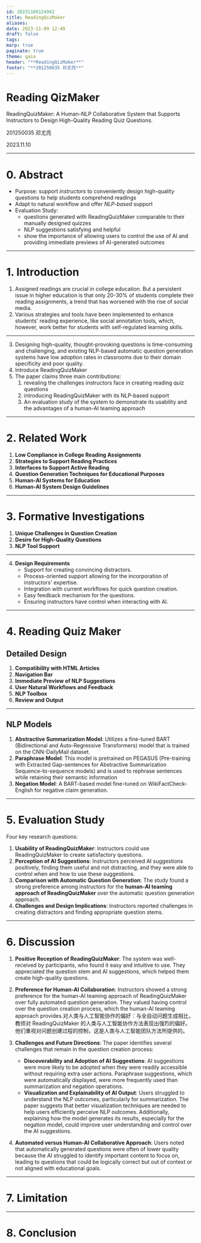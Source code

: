 ```yaml
---
id: 20231109124942
title: ReadingQizMaker
aliases: 
date: 2023-11-09 12:49
draft: false
tags: 
marp: true
paginate: true
theme: gaia
header: "**ReadingQizMaker**"
footer: "**201250035 邓尤亮**"
---
```


<!-- _class: invert -->

# Reading QizMaker

ReadingQuizMaker: A Human-NLP Collaborative System that Supports Instructors to Design High-Quality Reading Quiz Questions.

201250035 邓尤亮

2023.11.10

---
# 0. Abstract

- Purpose: support *instructors* to conveniently design high-quality questions to help students comprehend readings
- Adapt to natural workflow and offer *NLP-based* support
- Evaluation Study: 
	- questions generated with ReadingQuizMaker comparable to their manually designed quizzes
	- NLP suggestions satisfying and helpful
	- show the importance of allowing users to control the use of AI and providing immediate previews of AI-generated outcomes​

---

# 1. Introduction


<!-- 
指定阅读材料在大学教育中至关重要。服从性低的问题：高等教育中一个长期存在的问题是，只有 20-30% 的学生完成阅读作业，随着社交媒体的兴起，这一趋势变得更加恶化。 

支持学术阅读：已经实施了各种策略和工具来增强学生的阅读体验，例如社交注释工具，但对于具有自我调节学习技能的学生来说效果更好。
-->

1. Assigned readings are crucial in college education. But a persistent issue in higher education is that only 20-30% of students complete their reading assignments, a trend that has worsened with the rise of social media.
2. Various strategies and tools have been implemented to enhance students' reading experience, like social annotation tools, which, however, work better for students with self-regulated learning skills.

---

<!-- 
设计高质量、发人深省的问题既耗时又具有挑战性，而现有的基于 NLP 的自动问题生成系统由于其领域特殊性和质量较差，在课堂上的采用率较低。

揭示教师在创建阅读测验问题时面临的挑战，介绍 ReadingQuizMaker 及其基于 NLP 的支持，以及评估该系统以展示其可用性和人机协作方法的优势​​。
-->
3. Designing high-quality, thought-provoking questions is time-consuming and challenging, and existing NLP-based automatic question generation systems have low adoption rates in classrooms due to their domain specificity and poor quality.
4. Introduce ReadingQuizMaker
5. The paper claims three main contributions: 
	1. revealing the challenges instructors face in creating reading quiz questions
	2. introducing ReadingQuizMaker with its NLP-based support
	3. An evaluation study of the system to demonstrate its usability and the advantages of a human-AI teaming approach​

---

# 2. Related Work

<!--
1. **大学阅读作业中的低合规性**：该部分讨论了大学生在阅读作业中普遍合规性低的长期问题，只有 20-30%的本科生完成课堂阅读，导致学术表现不佳。导致这一问题的因素包括缺乏动力、低估阅读的重要性、阅读技能的缺陷以及时间限制。
    
2. **支持阅读实践的策略**：它检视了提高积极阅读的各种策略，如主动做笔记、协作阅读和使用社交注释工具（如Perusall）。然而，这些策略具有局限性，包括缺乏对内容理解的反馈以及依赖学生的自我调节学习技能。
    
3. **支持积极阅读的界面**：本小节突出了旨在模仿数字格式中的纸质阅读体验的研究，专注于导航和笔记记录，以增强科学论文阅读体验并帮助理解复杂符号和数学。
    
4. **教育目的的问题生成技术**：它回顾了在AI和教育交叉领域中开发问题创建技术的进展，从众包新问题到开发端到端的NLP模型。尽管现有技术在创建事实问题方面很擅长，但它们在生成高阶思维问题方面往往表现不佳，并且通常是领域特定的，导致问题质量低下。
    
5. **教育领域的人工智能系统**：讨论了在教育领域探索人工智能协作的情况，人类教师在其中领导，而AI支持整个过程。尽管在课堂教学中探索了各种人工智能协作方法，但在教学和教学设计阶段提供AI支持的有效性，例如准备材料和问题，仍然未受到充分探索。
    
6. **人工智能系统设计指南**：回顾了为设计人工智能系统以增强用户体验而提出的指南，强调了显示相关信息、支持高效系统调用和解除、以及便于更正的重要性。ReadingQuizMaker的设计符合这些指南，确保通过迭代测试和教育工作者的反馈，使人工智能交互直观且受欢迎。
    
该部分通过概述当前教育实践的问题以及人工智能系统改善教育内容创建质量和过程的潜力，为ReadingQuizMaker的引入做好了铺垫
-->

1. **Low Compliance in College Reading Assignments**
2. **Strategies to Support Reading Practices**
3. **Interfaces to Support Active Reading**
4. **Question Generation Techniques for Educational Purposes**
5. **Human-AI Systems for Education**
6. **Human-AI System Design Guidelines**

---

# 3. Formative Investigations

<!--

performed a formative study with 11 college instructors to understand their natural workfows of creating questions

论文的“形成性调查”部分包括以下结论：

1. **问题创建中的独特挑战**：大学教师在手工创建问题时面临独特的挑战，如耗时和难以创建有意义的干扰项和问题引导，这些干扰项和问题引导需要准确涵盖内容并激发思考。

2. **对高质量问题的渴望**：教师一致认为需要高质量的阅读问题，这些问题可以引导学生超越死记硬背，将知识整合起来并促进批判性思维。

3. **自然语言处理工具的支持**：教师对使用自然语言处理工具来协助问题创建过程持积极态度，但他们强调需要对这些工具进行控制，以确保结果的质量和相关性。

-->

1. **Unique Challenges in Question Creation**
2. **Desire for High-Quality Questions**
3. **NLP Tool Support**

---

<!--

4. **设计要求**：该研究确定了一个以用户为中心的系统以帮助教师的几个设计要求：
   - 支持创建具有说服力的干扰项。
   - 过程导向的支持，允许融入教师的专业知识。
   - 与当前工作流程集成，以快速创建问题。
   - 提供问题的简便反馈机制。
   - 确保教师在与人工智能互动时具有控制权。

这些结论反映了教师希望有一个支持他们工作流程、尊重他们专业知识的系统，并提供可控和透明的人工智能辅助，与人工智能与人类互动设计指南一致。

-->
4. **Design Requirements**
    - Support for creating convincing distractors.
    - Process-oriented support allowing for the incorporation of instructors' expertise.
    - Integration with current workflows for quick question creation.
    - Easy feedback mechanism for the questions.
    - Ensuring instructors have control when interacting with AI.


---

# 4. Reading Quiz Maker

## Detailed Design

<!--
ReadingQuizMaker 的详细设计包括以下功能和特性：

1. **与HTML文章兼容性**：ReadingQuizMaker旨在与HTML格式的文章兼容。这是因为大多数学术出版物和在线文档都以HTML格式提供，这种格式在系统内易于访问和操作。
2. **导航栏**：导航栏帮助用户快速了解阅读材料的内容覆盖范围。它将表格和图表突出显示为文本内的绿色块，块的大小与图表大小成比例。这个功能有助于用户更高效地导航阅读材料，确保他们在创建测验问题时覆盖了所有必要的内容。
3. **NLP建议的即时预览**：当用户选择要在问题中使用的文本时，ReadingQuizMaker会立即预览由人工智能生成的建议，如释义或摘要。这个过程导向的支持允许用户在不需要额外操作的情况下快速高效地利用NLP转换来提高问题质量。
4. **问题创作面板**：问题创作面板与用户自然的问题创建工作流程相符。它支持多选、多项回答和开放性问题类型。用户可以从Paper面板传输文本和图像，也可以自由添加内容，从而促进灵活的问题创建过程。
5. **用户自然工作流程和反馈**：该系统适应用户自然的工作流程，使他们能够为问题选项编写反馈。它还允许用户通过添加注释进行高级规划，从而更容易地从头到尾管理测验创建过程。
6. **内容覆盖和准确性**：ReadingQuizMaker有助于确保问题全面和准确地涵盖内容，这对于教育评估至关重要。用户可以根据阅读材料中的内容审查他们创建的问题，以确保没有遗漏重要信息。

ReadingQuizMaker的设计是根据形成性研究中确定的挑战和要求而制定的，旨在为教师提供一个高效和以用户为中心的工具，用于创建阅读测验问题
-->

1. **Compatibility with HTML Articles**
2. **Navigation Bar**
3. **Immediate Preview of NLP Suggestions**
4. **User Natural Workflows and Feedback**
5. **NLP Toolbox**
6. **Review and Output**

---

## NLP Models

<!--
ReadingQuizMaker 系统采用了一系列基于 Transformer 的自然语言处理（NLP）模型，为用户提供建议。这些模型包括：

1. **摘要生成模型**：采用了在 CNN-DailyMail 数据集上训练的精细调整的 BART（双向和自回归变换器）模型，用于将长段落压缩成简洁的摘要。具体使用的检查点是来自 HuggingFace 的 'bart-large-cnn'。

2. **释义模型**：这个模型是在 PEGASUS（使用提取的间隔句进行抽象摘要序列到序列模型的预训练）上进行预训练的，并用于重新表达句子，同时保留其语义信息。使用了 HuggingFace 发布的 'pegasus_paraphrase' 检查点。

3. **否定模型**：基于 BART 的模型，经过 WikiFactCheck-English 的精细调整，用于生成否定性声明。系统使用了作者在 HuggingFace 上发布的检查点，用于生成可用作测验中的干扰项的合理但不正确的选项。

这些模型在 ReadingQuizMaker 内部具有不同的用途，以帮助教师创建高质量的测验问题。摘要生成模型特别适用于创建较长文本的摘要，释义模型有助于重新表述和简化句子以提高清晰度，而否定模型则有助于生成多项选择题中的合理但不正确的选项。这些模型的整合旨在使教师的问题创建过程更加健壮、灵活和高效，使他们能够生成更高质量的问题。
-->

1. **Abstractive Summarization Model**: Utilizes a fine-tuned BART (Bidirectional and Auto-Regressive Transformers) model that is trained on the CNN-DailyMail dataset.
2. **Paraphrase Model**: This model is pretrained on PEGASUS (Pre-training with Extracted Gap-sentences for Abstractive Summarization Sequence-to-sequence models) and is used to rephrase sentences while retaining their semantic information
3. **Negation Model**: A BART-based model fine-tuned on WikiFactCheck-English for negative claim generation.

---

# 5. Evaluation Study

<!-- 
论文中的“评估研究”部分讨论了一项获得机构审查委员会（IRB）批准的研究，旨在评估 ReadingQuizMaker 系统的可用性和实用性，特别是与自动问题生成方法相比，特别是其人工智能与人类协作系统。研究探讨了四个关键的研究问题：

1. **ReadingQuizMaker 的可用性**：确认了教师可以使用 ReadingQuizMaker 创建令人满意的问题。

2. **对 AI 建议的感知**：教师积极看待 AI 建议，认为它们有用且不会分散注意力，他们能够控制何时以及如何使用这些建议。他们采纳了大约 60%的 AI 生成的建议，这些建议通常为问题创建提供了有用的起点或灵感。

3. **与自动问题生成的比较**：研究发现，教师更倾向于 ReadingQuizMaker 的人工智能与人类协作方法，而不是自动问题生成方法。他们喜欢能够控制整个过程，确保问题与他们的教育目标一致。

4. **挑战和设计启示**：教师在创建干扰项和找到适当的问题引导方面遇到了挑战，有些难以使用缺乏上下文或不符合教学目标的自动问题。但他们也指出，该系统易于使用，有助于他们创建高质量的问题。

研究参与者赞赏快速创建有意义的问题的能力，并发现该系统支持他们的自然工作流程。研究得出结论，尽管教师有时会修改 AI 建议以使其更符合需求，但他们发现这些建议在问题创建过程中是有价值的辅助工具。该系统被设计用于与学习管理系统集成，允许问题用作形式性或总结性评估，或作为阅读指南以促进学习。
-->

Four key research questions:
1. **Usability of ReadingQuizMaker**: Instructors could use ReadingQuizMaker to create satisfactory questions.
2. **Perception of AI Suggestions**: Instructors perceived AI suggestions positively, finding them useful and not distracting, and they were able to control when and how to use these suggestions.
3. **Comparison with Automatic Question Generation**: The study found a strong preference among instructors for the **human-AI teaming approach of ReadingQuizMaker** over the automatic question generation approach.
4. **Challenges and Design Implications**: Instructors reported challenges in creating distractors and finding appropriate question stems.
---

# 6. Discussion

<!--
“讨论”部分讨论了在对 ReadingQuizMaker 进行评估研究之后可能的未来方向。它概述了以下几点：

1. **ReadingQuizMaker 的积极反响**：参与者对该系统的反应非常积极，他们发现使用起来容易而直观。他们赞赏问题引导和 AI 建议，这些有助于他们创建高质量的问题。

2. **对人工智能与人类协作的偏好**：教师明显更倾向于 ReadingQuizMaker 的人工智能与人类协作方法，而不是完全自动化的问题生成。他们重视对问题创建过程的控制，而人工智能与人类协作方法提供了这种控制。

3. **挑战和未来方向**：论文识别了问题创建过程中仍然存在的一些挑战：
   - **发现和采用 AI 建议**：当 AI 建议可以在不需要额外用户操作的情况下轻松访问时，它们更有可能被采用。自动显示的释义建议比摘要和否定操作更常用。
   - **AI 输出的可视化和可解释性**：用户难以理解自然语言处理结果，特别是在摘要方面。论文建议需要更好的可视化技术，以帮助用户高效地感知自然语言处理结果。此外，解释模型生成结果的方式，尤其是对于否定模型，可以提高用户对 AI 建议的理解和控制。

4. **自动化与人工智能与人类协作方法的比较**：用户指出，自动生成的问题通常质量较低，因为人工智能难以识别重要内容，导致问题在逻辑上可能是正确的，但上下文不明确或不符合教育目标。

讨论强调了未来工作的需要，以增加 AI 输出的发现性、可视化性和可解释性，并继续探索用于教育内容创建的人工智能与人类协作方法【110†source】。
-->

1. **Positive Reception of ReadingQuizMaker**: The system was well-received by participants, who found it easy and intuitive to use. They appreciated the question stem and AI suggestions, which helped them create high-quality questions.
    
2. **Preference for Human-AI Collaboration**: Instructors showed a strong preference for the human-AI teaming approach of ReadingQuizMaker over fully automated question generation. They valued having control over the question creation process, which the human-AI teaming approach provides.对人类与人工智能协作的偏好：与全自动问题生成相比，教师对 ReadingQuizMaker 的人类与人工智能协作方法表现出强烈的偏好。他们重视对问题创建过程的控制，这是人类与人工智能团队方法所提供的。
    
3. **Challenges and Future Directions**: The paper identifies several challenges that remain in the question creation process:
    
    - **Discoverability and Adoption of AI Suggestions**: AI suggestions were more likely to be adopted when they were readily accessible without requiring extra user actions. Paraphrase suggestions, which were automatically displayed, were more frequently used than summarization and negation operations.
    - **Visualization and Explainability of AI Output**: Users struggled to understand the NLP outcomes, particularly for summarization. The paper suggests that better visualization techniques are needed to help users efficiently perceive NLP outcomes. Additionally, explaining how the model generates its results, especially for the negation model, could improve user understanding and control over the AI suggestions.
4. **Automated versus Human-AI Collaborative Approach**: Users noted that automatically generated questions were often of lower quality because the AI struggled to identify important content to focus on, leading to questions that could be logically correct but out of context or not aligned with educational goals.

---

# 7. Limitation

---

# 8. Conclusion